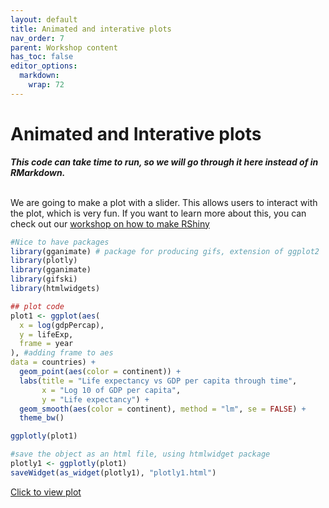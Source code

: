 ```yaml
---
layout: default
title: Animated and interative plots
nav_order: 7
parent: Workshop content
has_toc: false
editor_options: 
  markdown: 
    wrap: 72
---
```


# Animated and Interative plots

***This code can take time to run, so we will go through it here instead
of in RMarkdown.*** <br/><br/>

We are going to make a plot with a slider. This allows users to interact
with the plot, which is very fun. If you want to learn more about this,
you can check out our <a href="https://ubc-library-rc.github.io/intro_shiny_app/" target="_blank"> workshop on how to make RShiny</a>

``` r
#Nice to have packages
library(gganimate) # package for producing gifs, extension of ggplot2
library(plotly)
library(gganimate)
library(gifski)
library(htmlwidgets)

## plot code
plot1 <- ggplot(aes(
  x = log(gdpPercap),
  y = lifeExp,
  frame = year
), #adding frame to aes
data = countries) +
  geom_point(aes(color = continent)) +
  labs(title = "Life expectancy vs GDP per capita through time",
       x = "Log 10 of GDP per capita",
       y = "Life expectancy") +
  geom_smooth(aes(color = continent), method = "lm", se = FALSE) +
  theme_bw()

ggplotly(plot1)

#save the object as an html file, using htmlwidget package
plotly1 <- ggplotly(plot1)
saveWidget(as_widget(plotly1), "plotly1.html")
```


[Click to view plot](plotly1.html) <br/><br/>
